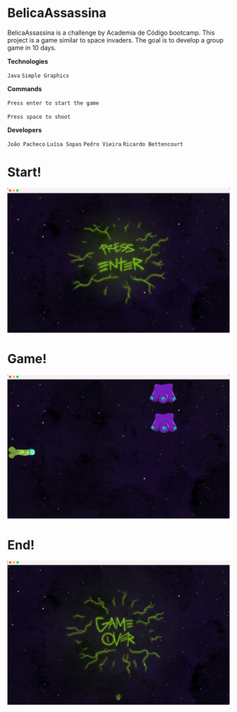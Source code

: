 # BelicaAssassina

BelicaAssassina is a challenge by Academia de Código bootcamp.
This project is a game similar to space invaders.
The goal is to develop a group game in 10 days.

**Technologies**

`Java` `Simple Graphics`

**Commands**

`Press enter to start the game`

`Press space to shoot`

**Developers**

`João Pacheco`
`Luísa Sopas`
`Pedro Vieira`
`Ricardo Bettencourt `


# Start!

![foxdemo](https://github.com/pedroalexandrevieira/BelicaAssassina/blob/main/resources%20/Start.png)

# Game!

![foxdemo](https://github.com/pedroalexandrevieira/BelicaAssassina/blob/main/resources%20/game.png)

# End!

![foxdemo](https://github.com/pedroalexandrevieira/BelicaAssassina/blob/main/resources%20/End.png)